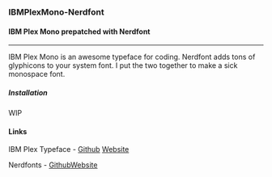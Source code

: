 ### IBMPlexMono-Nerdfont
#### IBM Plex Mono prepatched with Nerdfont
---

IBM Plex Mono is an awesome typeface for coding. Nerdfont adds tons of glyphicons to your system font. I put the two together to make a sick monospace font.

##### Installation

WIP

#### Links

IBM Plex Typeface - [Github](https://github.com/IBM/type) [Website](http://nerdfonts.com/)

Nerdfonts - [Github](https://github.com/ryanoasis/nerd-fonts)[Website](https://ibm.github.io/type/)


